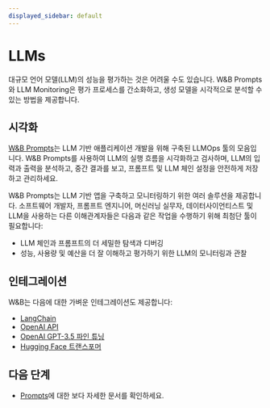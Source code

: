 ```yaml
---
displayed_sidebar: default
---
```


# LLMs

대규모 언어 모델(LLM)의 성능을 평가하는 것은 어려울 수도 있습니다. W&B Prompts와 LLM Monitoring은 평가 프로세스를 간소화하고, 생성 모델을 시각적으로 분석할 수 있는 방법을 제공합니다.

## 시각화

[W&B Prompts](./prompts/intro.md)는 LLM 기반 애플리케이션 개발을 위해 구축된 LLMOps 툴의 모음입니다. W&B Prompts를 사용하여 LLM의 실행 흐름을 시각화하고 검사하며, LLM의 입력과 출력을 분석하고, 중간 결과를 보고, 프롬프트 및 LLM 체인 설정을 안전하게 저장하고 관리하세요.

W&B Prompts는 LLM 기반 앱을 구축하고 모니터링하기 위한 여러 솔루션을 제공합니다. 소프트웨어 개발자, 프롬프트 엔지니어, 머신러닝 실무자, 데이터사이언티스트 및 LLM을 사용하는 다른 이해관계자들은 다음과 같은 작업을 수행하기 위해 최첨단 툴이 필요합니다:

- LLM 체인과 프롬프트의 더 세밀한 탐색과 디버깅
- 성능, 사용량 및 예산을 더 잘 이해하고 평가하기 위한 LLM의 모니터링과 관찰

## 인테그레이션

W&B는 다음에 대한 가벼운 인테그레이션도 제공합니다:

- [LangChain](./integrations/langchain.md)
- [OpenAI API](./integrations/other/openai-api.md)
- [OpenAI GPT-3.5 파인 튜닝](./integrations/other/openai-fine-tuning.md)
- [Hugging Face 트랜스포머](./integrations/huggingface.md)

## 다음 단계

- [Prompts](./prompts/intro.md)에 대한 보다 자세한 문서를 확인하세요.